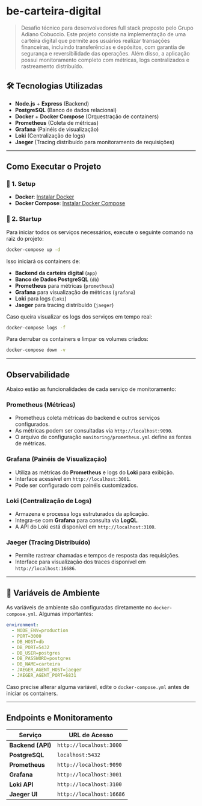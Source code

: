# be-carteira-digital
> Desafio técnico para desenvolvedores full stack proposto pelo Grupo Adiano Cobuccio.
Este projeto consiste na implementação de uma carteira digital que permite aos usuários realizar transações financeiras, incluindo transferências e depósitos, com garantia de segurança e reversibilidade das operações. Além disso, a aplicação possui monitoramento completo com métricas, logs centralizados e rastreamento distribuído.

## 🛠 Tecnologias Utilizadas

- **Node.js** + **Express** (Backend)
- **PostgreSQL** (Banco de dados relacional)
- **Docker** + **Docker Compose** (Orquestração de containers)
- **Prometheus** (Coleta de métricas)
- **Grafana** (Painéis de visualização)
- **Loki** (Centralização de logs)
- **Jaeger** (Tracing distribuído para monitoramento de requisições)

---

## Como Executar o Projeto

### 🔹 1. Setup

- **Docker**: [Instalar Docker](https://docs.docker.com/get-docker/)
- **Docker Compose**: [Instalar Docker Compose](https://docs.docker.com/compose/install/)

### 🔹 2. Startup

Para iniciar todos os serviços necessários, execute o seguinte comando na raiz do projeto:

```sh
docker-compose up -d
```

Isso iniciará os containers de:
- **Backend da carteira digital** (`app`)
- **Banco de Dados PostgreSQL** (`db`)
- **Prometheus** para métricas (`prometheus`)
- **Grafana** para visualização de métricas (`grafana`)
- **Loki** para logs (`loki`)
- **Jaeger** para tracing distribuído (`jaeger`)

Caso queira visualizar os logs dos serviços em tempo real:

```sh
docker-compose logs -f
```

Para derrubar os containers e limpar os volumes criados:

```sh
docker-compose down -v
```

---

## Observabilidade

Abaixo estão as funcionalidades de cada serviço de monitoramento:

### **Prometheus** (Métricas)

- Prometheus coleta métricas do backend e outros serviços configurados.
- As métricas podem ser consultadas via `http://localhost:9090`.
- O arquivo de configuração `monitoring/prometheus.yml` define as fontes de métricas.

### **Grafana** (Painéis de Visualização)

- Utiliza as métricas do **Prometheus** e logs do **Loki** para exibição.
- Interface acessível em `http://localhost:3001`.
- Pode ser configurado com painéis customizados.

### **Loki** (Centralização de Logs)

- Armazena e processa logs estruturados da aplicação.
- Integra-se com **Grafana** para consulta via **LogQL**.
- A API do Loki está disponível em `http://localhost:3100`.

### **Jaeger** (Tracing Distribuído)

- Permite rastrear chamadas e tempos de resposta das requisições.
- Interface para visualização dos traces disponível em `http://localhost:16686`.

---

## 🔌 Variáveis de Ambiente

As variáveis de ambiente são configuradas diretamente no `docker-compose.yml`. Algumas importantes:

```yaml
environment:
  - NODE_ENV=production
  - PORT=3000
  - DB_HOST=db
  - DB_PORT=5432
  - DB_USER=postgres
  - DB_PASSWORD=postgres
  - DB_NAME=carteira
  - JAEGER_AGENT_HOST=jaeger
  - JAEGER_AGENT_PORT=6831
```

Caso precise alterar alguma variável, edite o `docker-compose.yml` antes de iniciar os containers.

---

## Endpoints e Monitoramento

| Serviço       | URL de Acesso |
|--------------|----------------|
| **Backend (API)** | `http://localhost:3000` |
| **PostgreSQL** | `localhost:5432` |
| **Prometheus** | `http://localhost:9090` |
| **Grafana** | `http://localhost:3001` |
| **Loki API** | `http://localhost:3100` |
| **Jaeger UI** | `http://localhost:16686` |
